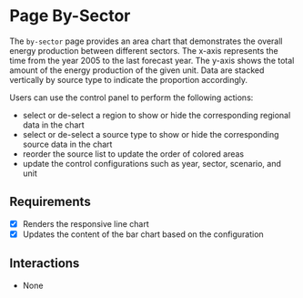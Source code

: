 # Page By-Sector

The `by-sector` page provides an area chart that demonstrates the overall energy production between different sectors. The x-axis represents the time from the year 2005 to the last forecast year. The y-axis shows the total amount of the energy production of the given unit. Data are stacked vertically by source type to indicate the proportion accordingly.

Users can use the control panel to perform the following actions:
- select or de-select a region to show or hide the corresponding regional data in the chart
- select or de-select a source type to show or hide the corresponding source data in the chart
- reorder the source list to update the order of colored areas
- update the control configurations such as year, sector, scenario, and unit

## Requirements

- [x] Renders the responsive line chart
- [x] Updates the content of the bar chart based on the configuration

## Interactions

- None
